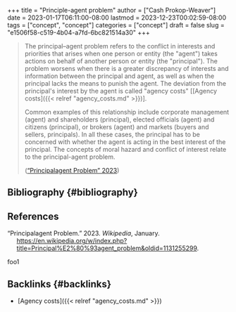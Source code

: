 +++
title = "Principle-agent problem"
author = ["Cash Prokop-Weaver"]
date = 2023-01-17T06:11:00-08:00
lastmod = 2023-12-23T00:02:59-08:00
tags = ["concept", "concept"]
categories = ["concept"]
draft = false
slug = "e1506f58-c519-4b04-a7fd-6bc821514a30"
+++

> The principal–agent problem refers to the conflict in interests and priorities that arises when one person or entity (the "agent") takes actions on behalf of another person or entity (the "principal"). The problem worsens when there is a greater discrepancy of interests and information between the principal and agent, as well as when the principal lacks the means to punish the agent. The deviation from the principal's interest by the agent is called "agency costs" [[Agency costs]({{< relref "agency_costs.md" >}})].
>
> Common examples of this relationship include corporate management (agent) and shareholders (principal), elected officials (agent) and citizens (principal), or brokers (agent) and markets (buyers and sellers, principals). In all these cases, the principal has to be concerned with whether the agent is acting in the best interest of the principal. The concepts of moral hazard and conflict of interest relate to the principal-agent problem.
>
> (<a href="#citeproc_bib_item_1">“Principalagent Problem” 2023</a>)


## Bibliography {#bibliography}

## References

<style>.csl-entry{text-indent: -1.5em; margin-left: 1.5em;}</style><div class="csl-bib-body">
  <div class="csl-entry"><a id="citeproc_bib_item_1"></a>“Principalagent Problem.” 2023. <i>Wikipedia</i>, January. <a href="https://en.wikipedia.org/w/index.php?title=Principal%E2%80%93agent_problem&oldid=1131255299">https://en.wikipedia.org/w/index.php?title=Principal%E2%80%93agent_problem&#38;oldid=1131255299</a>.</div>
</div>

foo1


## Backlinks {#backlinks}

-   [Agency costs]({{< relref "agency_costs.md" >}})
